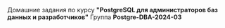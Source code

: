 Домашние задания по курсу **"PostgreSQL для администраторов баз данных и разработчиков"**
Группа **Postgre-DBA-2024-03**